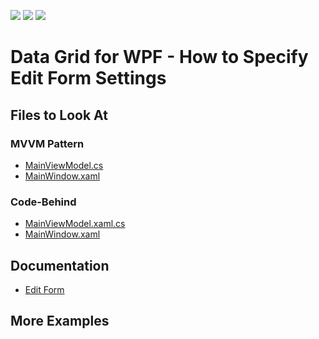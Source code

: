 <!-- default badges list -->
![](https://img.shields.io/endpoint?url=https://codecentral.devexpress.com/api/v1/VersionRange/398989306/21.2.2%2B)
[![](https://img.shields.io/badge/Open_in_DevExpress_Support_Center-FF7200?style=flat-square&logo=DevExpress&logoColor=white)](https://supportcenter.devexpress.com/ticket/details/T1035063)
[![](https://img.shields.io/badge/📖_How_to_use_DevExpress_Examples-e9f6fc?style=flat-square)](https://docs.devexpress.com/GeneralInformation/403183)
<!-- default badges end -->
# Data Grid for WPF - How to Specify Edit Form Settings

<!-- default file list -->

## Files to Look At

### MVVM Pattern
- [MainViewModel.cs](./CS/DefineEditFormSettings_MVVM/MainViewModel.cs#L23-L33)
- [MainWindow.xaml](./CS/DefineEditFormSettings_MVVM/MainWindow.xaml#L17)

### Code-Behind
- [MainViewModel.xaml.cs](./CS/DefineEditFormSettings_CodeBehind/MainWindow.xaml.cs#L48-L58)
- [MainWindow.xaml](./CS/DefineEditFormSettings_CodeBehind/MainWindow.xaml#L13)

<!-- default file list end -->

## Documentation

- [Edit Form](https://docs.devexpress.com/WPF/401667/controls-and-libraries/data-grid/data-editing-and-validation/modify-cell-values/edit-entire-row?v=21.2#edit-form)

## More Examples
